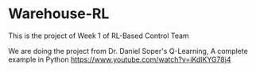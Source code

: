 # Warehouse-RL
This is the project of Week 1 of RL-Based Control Team 

We are doing the project from Dr. Daniel Soper's Q-Learning, A complete example in Python 
https://www.youtube.com/watch?v=iKdlKYG78j4

